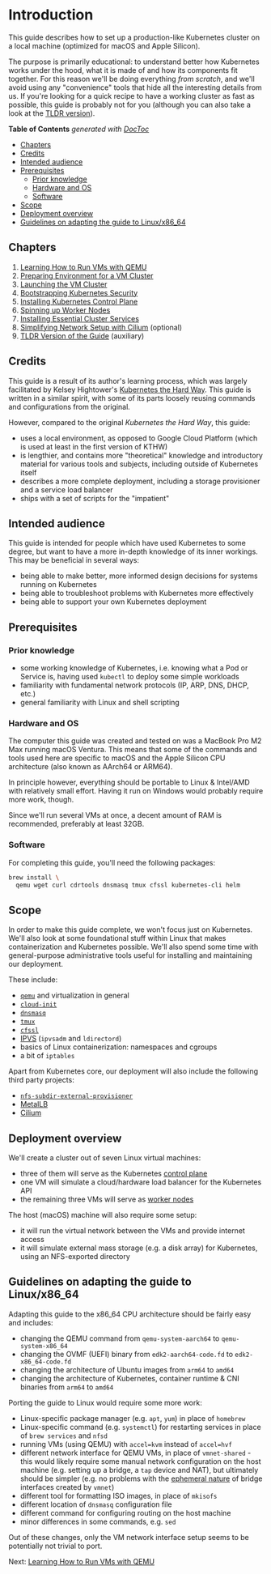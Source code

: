 # Introduction

This guide describes how to set up a production-like Kubernetes cluster on a local machine
(optimized for macOS and Apple Silicon).

The purpose is primarily educational: to understand better how Kubernetes works under the hood, what it is made of and how its 
components fit together. For this reason we'll be doing everything _from scratch_, and we'll avoid using any "convenience" 
tools that hide all the interesting details from us. If you're looking for a quick recipe to have a working cluster as fast
as possible, this guide is probably not for you (although you can also take a look at the 
[TLDR version](09_TLDR_Version_of_the_Guide.md)).

<!-- START doctoc generated TOC please keep comment here to allow auto update -->
<!-- DON'T EDIT THIS SECTION, INSTEAD RE-RUN doctoc TO UPDATE -->
**Table of Contents**  *generated with [DocToc](https://github.com/thlorenz/doctoc)*

- [Chapters](#chapters)
- [Credits](#credits)
- [Intended audience](#intended-audience)
- [Prerequisites](#prerequisites)
  - [Prior knowledge](#prior-knowledge)
  - [Hardware and OS](#hardware-and-os)
  - [Software](#software)
- [Scope](#scope)
- [Deployment overview](#deployment-overview)
- [Guidelines on adapting the guide to Linux/x86_64](#guidelines-on-adapting-the-guide-to-linuxx86_64)

<!-- END doctoc generated TOC please keep comment here to allow auto update -->

## Chapters

1. [Learning How to Run VMs with QEMU](01_Learning_How_to_Run_VMs_with_QEMU.md)
1. [Preparing Environment for a VM Cluster](02_Preparing_Environment_for_a_VM_Cluster.md)
1. [Launching the VM Cluster](03_Launching_the_VM_Cluster.md)
1. [Bootstrapping Kubernetes Security](04_Bootstrapping_Kubernetes_Security.md)
1. [Installing Kubernetes Control Plane](05_Installing_Kubernetes_Control_Plane.md)
1. [Spinning up Worker Nodes](06_Spinning_up_Worker_Nodes.md)
1. [Installing Essential Cluster Services](07_Installing_Essential_Cluster_Services.md)
1. [Simplifying Network Setup with Cilium](08_Simplifying_Network_Setup_with_Cilium.md) (optional)
1. [TLDR Version of the Guide](09_TLDR_Version_of_the_Guide.md) (auxiliary)

## Credits

This guide is a result of its author's learning process, which was largely facilitated by Kelsey Hightower's
[Kubernetes the Hard Way](https://github.com/kelseyhightower/kubernetes-the-hard-way). This guide is written in a similar spirit, with some of its parts loosely reusing
commands and configurations from the original.

However, compared to the original _Kubernetes the Hard Way_, this guide:

* uses a local environment, as opposed to Google Cloud Platform (which is used at least in the first version of KTHW)
* is lengthier, and contains more "theoretical" knowledge and introductory material for various tools and subjects,
  including outside of Kubernetes itself
* describes a more complete deployment, including a storage provisioner and a service load balancer
* ships with a set of scripts for the "impatient"

## Intended audience

This guide is intended for people which have used Kubernetes to some degree, but want to have a more in-depth
knowledge of its inner workings. This may be beneficial in several ways:
* being able to make better, more informed design decisions for systems running on Kubernetes
* being able to troubleshoot problems with Kubernetes more effectively
* being able to support your own Kubernetes deployment

## Prerequisites

### Prior knowledge

* some working knowledge of Kubernetes, i.e. knowing what a Pod or Service is, having used `kubectl` to
  deploy some simple workloads
* familiarity with fundamental network protocols (IP, ARP, DNS, DHCP, etc.)
* general familiarity with Linux and shell scripting

### Hardware and OS

The computer this guide was created and tested on was a MacBook Pro M2 Max running macOS Ventura.
This means that some of the commands and tools used here are specific to macOS and the Apple Silicon CPU
architecture (also known as AArch64 or ARM64).

In principle however, everything should be portable to Linux & Intel/AMD with relatively
small effort. Having it run on Windows would probably require more work, though.

Since we'll run several VMs at once, a decent amount of RAM is recommended, preferably at
least 32GB.

### Software

For completing this guide, you'll need the following packages:

```bash
brew install \
  qemu wget curl cdrtools dnsmasq tmux cfssl kubernetes-cli helm
```

## Scope

In order to make this guide complete, we won't focus just on Kubernetes. We'll also look at some foundational stuff within
Linux that makes containerization and Kubernetes possible. We'll also spend some time with general-purpose administrative
tools useful for installing and maintaining our deployment.

These include:
* [`qemu`](https://www.qemu.org/) and virtualization in general
* [`cloud-init`](https://canonical-cloud-init.readthedocs-hosted.com/en/latest/)
* [`dnsmasq`](https://en.wikipedia.org/wiki/Dnsmasq)
* [`tmux`](https://github.com/tmux/tmux/wiki)
* [`cfssl`](https://github.com/cloudflare/cfssl)
* [IPVS](https://en.wikipedia.org/wiki/IP_Virtual_Server) (`ipvsadm` and `ldirectord`)
* basics of Linux containerization: namespaces and cgroups
* a bit of `iptables`

Apart from Kubernetes core, our deployment will also include the following third party projects:
* [`nfs-subdir-external-provisioner`](https://github.com/kubernetes-sigs/nfs-subdir-external-provisioner)
* [MetalLB](https://metallb.universe.tf/)
* [Cilium](https://cilium.io)

## Deployment overview

We'll create a cluster out of seven Linux virtual machines:
* three of them will serve as the Kubernetes [control plane](https://kubernetes.io/docs/concepts/overview/components/#control-plane-components)
* one VM will simulate a cloud/hardware load balancer for the Kubernetes API
* the remaining three VMs will serve as [worker nodes](https://kubernetes.io/docs/concepts/overview/components/#node-components)

The host (macOS) machine will also require some setup:
* it will run the virtual network between the VMs and provide internet access
* it will simulate external mass storage (e.g. a disk array) for Kubernetes, using an NFS-exported directory

## Guidelines on adapting the guide to Linux/x86_64

Adapting this guide to the x86_64 CPU architecture should be fairly easy and includes:
* changing the QEMU command from `qemu-system-aarch64` to `qemu-system-x86_64`
* changing the OVMF (UEFI) binary from `edk2-aarch64-code.fd` to `edk2-x86_64-code.fd`
* changing the architecture of Ubuntu images from `arm64` to `amd64`
* changing the architecture of Kubernetes, container runtime & CNI binaries from `arm64` to `amd64`

Porting the guide to Linux would require some more work:
* Linux-specific package manager (e.g. `apt`, `yum`) in place of `homebrew`
* Linux-specific command (e.g. `systemctl`) for restarting services in place of `brew services` and `nfsd`
* running VMs (using QEMU) with `accel=kvm` instead of `accel=hvf`
* different network interface for QEMU VMs, in place of `vmnet-shared` - this would likely require some
  manual network configuration on the host machine (e.g. setting up a bridge, a `tap` device and NAT),
  but ultimately should be simpler (e.g. no problems with the [ephemeral nature](02_Preparing_Environment_for_a_VM_Cluster.md#restarting-dnsmasq) of bridge interfaces
  created by `vmnet`)
* different tool for formatting ISO images, in place of `mkisofs`
* different location of `dnsmasq` configuration file
* different command for configuring routing on the host machine
* minor differences in some commands, e.g. `sed`

Out of these changes, only the VM network interface setup seems to be potentially not trivial to port.

Next: [Learning How to Run VMs with QEMU](01_Learning_How_to_Run_VMs_with_QEMU.md)

